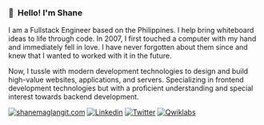 ### 👋 &nbsp;Hello! I'm Shane
I am a Fullstack Engineer based on the Philippines. I help bring whiteboard ideas to life through code. In 2007, I first touched a computer with my hand and immediately fell in love. I have never forgotten about them since and knew that I wanted to worked with it in the future.

Now, I tussle with modern development technologies to design and build high-value websites, applications, and servers. Specializing in frontend development technologies but with a proficient understanding and special interest towards backend development.

[![shanemaglangit.com](https://img.shields.io/badge/-shanemaglangit\.com-222222?style=flat&logo=google-chrome&logoColor=F26C4F&link=https://www.shanemaglangit.com)](https://www.shanemaglangit.com)
[![Linkedin](https://img.shields.io/badge/-LinkedIn-0e76a8?style=flat&logo=Linkedin&logoColor=white&link=https://www.linkedin.com/in/shanemaglangit/)](https://www.linkedin.com/in/shanemaglangit/)
[![Twitter](https://img.shields.io/badge/-Twitter-4c8bf5?style=flat&logo=Twitter&logoColor=white&link=https://twitter.com/ShaneMaglangit)](https://twitter.com/ShaneMaglangit)
[![Qwiklabs](https://img.shields.io/badge/-Qwiklabs-4c8bf5?style=flat&logo=Qwiklabs&logoColor=white&link=https://google.qwiklabs.com/public_profiles/d7a5aafa-4282-47ee-b4fd-bad3c253a9c9)](https://google.qwiklabs.com/public_profiles/d7a5aafa-4282-47ee-b4fd-bad3c253a9c9)
